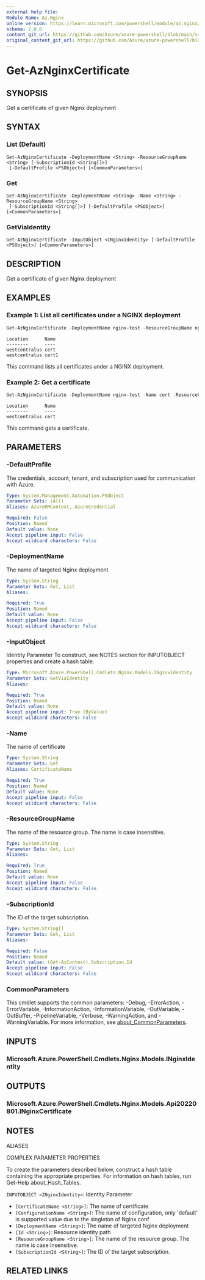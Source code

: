 ```yaml
---
external help file: 
Module Name: Az.Nginx
online version: https://learn.microsoft.com/powershell/module/az.nginx/get-aznginxcertificate
schema: 2.0.0
content_git_url: https://github.com/Azure/azure-powershell/blob/main/src/Nginx/Nginx/help/Get-AzNginxCertificate.md
original_content_git_url: https://github.com/Azure/azure-powershell/blob/main/src/Nginx/Nginx/help/Get-AzNginxCertificate.md
---
```


# Get-AzNginxCertificate

## SYNOPSIS
Get a certificate of given Nginx deployment

## SYNTAX

### List (Default)
```
Get-AzNginxCertificate -DeploymentName <String> -ResourceGroupName <String> [-SubscriptionId <String[]>]
 [-DefaultProfile <PSObject>] [<CommonParameters>]
```

### Get
```
Get-AzNginxCertificate -DeploymentName <String> -Name <String> -ResourceGroupName <String>
 [-SubscriptionId <String[]>] [-DefaultProfile <PSObject>] [<CommonParameters>]
```

### GetViaIdentity
```
Get-AzNginxCertificate -InputObject <INginxIdentity> [-DefaultProfile <PSObject>] [<CommonParameters>]
```

## DESCRIPTION
Get a certificate of given Nginx deployment

## EXAMPLES

### Example 1: List all certificates under a NGINX deployment
```powershell
Get-AzNginxCertificate -DeploymentName nginx-test -ResourceGroupName nginx-test-rg
```

```output
Location      Name
--------      ----
westcentralus cert
westcentralus cert1
```

This command lists all certificates under a NGINX deployment.

### Example 2: Get a certificate
```powershell
Get-AzNginxCertificate -DeploymentName nginx-test -Name cert -ResourceGroupName nginx-test-rg
```

```output
Location      Name
--------      ----
westcentralus cert
```

This command gets a certificate.

## PARAMETERS

### -DefaultProfile
The credentials, account, tenant, and subscription used for communication with Azure.

```yaml
Type: System.Management.Automation.PSObject
Parameter Sets: (All)
Aliases: AzureRMContext, AzureCredential

Required: False
Position: Named
Default value: None
Accept pipeline input: False
Accept wildcard characters: False
```

### -DeploymentName
The name of targeted Nginx deployment

```yaml
Type: System.String
Parameter Sets: Get, List
Aliases:

Required: True
Position: Named
Default value: None
Accept pipeline input: False
Accept wildcard characters: False
```

### -InputObject
Identity Parameter
To construct, see NOTES section for INPUTOBJECT properties and create a hash table.

```yaml
Type: Microsoft.Azure.PowerShell.Cmdlets.Nginx.Models.INginxIdentity
Parameter Sets: GetViaIdentity
Aliases:

Required: True
Position: Named
Default value: None
Accept pipeline input: True (ByValue)
Accept wildcard characters: False
```

### -Name
The name of certificate

```yaml
Type: System.String
Parameter Sets: Get
Aliases: CertificateName

Required: True
Position: Named
Default value: None
Accept pipeline input: False
Accept wildcard characters: False
```

### -ResourceGroupName
The name of the resource group.
The name is case insensitive.

```yaml
Type: System.String
Parameter Sets: Get, List
Aliases:

Required: True
Position: Named
Default value: None
Accept pipeline input: False
Accept wildcard characters: False
```

### -SubscriptionId
The ID of the target subscription.

```yaml
Type: System.String[]
Parameter Sets: Get, List
Aliases:

Required: False
Position: Named
Default value: (Get-AzContext).Subscription.Id
Accept pipeline input: False
Accept wildcard characters: False
```

### CommonParameters
This cmdlet supports the common parameters: -Debug, -ErrorAction, -ErrorVariable, -InformationAction, -InformationVariable, -OutVariable, -OutBuffer, -PipelineVariable, -Verbose, -WarningAction, and -WarningVariable. For more information, see [about_CommonParameters](http://go.microsoft.com/fwlink/?LinkID=113216).

## INPUTS

### Microsoft.Azure.PowerShell.Cmdlets.Nginx.Models.INginxIdentity

## OUTPUTS

### Microsoft.Azure.PowerShell.Cmdlets.Nginx.Models.Api20220801.INginxCertificate

## NOTES

ALIASES

COMPLEX PARAMETER PROPERTIES

To create the parameters described below, construct a hash table containing the appropriate properties. For information on hash tables, run Get-Help about_Hash_Tables.


`INPUTOBJECT <INginxIdentity>`: Identity Parameter
  - `[CertificateName <String>]`: The name of certificate
  - `[ConfigurationName <String>]`: The name of configuration, only 'default' is supported value due to the singleton of Nginx conf
  - `[DeploymentName <String>]`: The name of targeted Nginx deployment
  - `[Id <String>]`: Resource identity path
  - `[ResourceGroupName <String>]`: The name of the resource group. The name is case insensitive.
  - `[SubscriptionId <String>]`: The ID of the target subscription.

## RELATED LINKS


